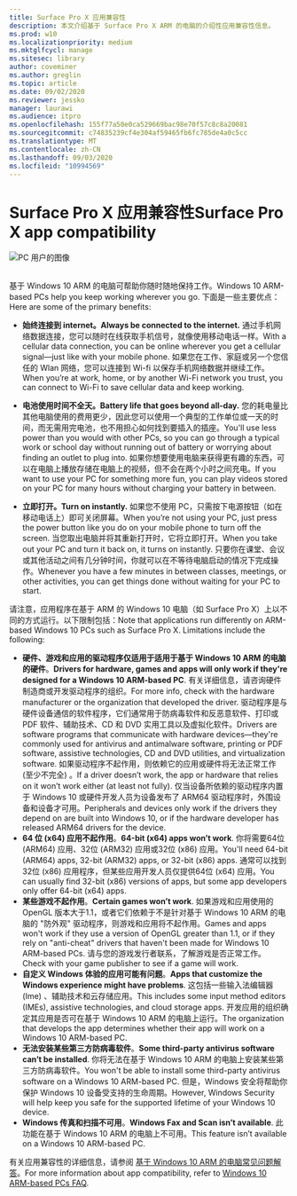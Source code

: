 ```yaml
---
title: Surface Pro X 应用兼容性
description: 本文介绍基于 Surface Pro X ARM 的电脑的介绍性应用兼容性信息。
ms.prod: w10
ms.localizationpriority: medium
ms.mktglfcycl: manage
ms.sitesec: library
author: coveminer
ms.author: greglin
ms.topic: article
ms.date: 09/02/2020
ms.reviewer: jessko
manager: laurawi
ms.audience: itpro
ms.openlocfilehash: 155f77a50e0ca529669bac98e70f57c8c8a20081
ms.sourcegitcommit: c74835239cf4e304af59465fb6fc785de4a0c5cc
ms.translationtype: MT
ms.contentlocale: zh-CN
ms.lasthandoff: 09/03/2020
ms.locfileid: "10994569"
---
```

# <span data-ttu-id="add2c-103">Surface Pro X 应用兼容性</span><span class="sxs-lookup"><span data-stu-id="add2c-103">Surface Pro X app compatibility</span></span>



 ![PC 用户的图像](images/4527790_en_4.png)<br><br>



<span data-ttu-id="add2c-105">基于 Windows 10 ARM 的电脑可帮助你随时随地保持工作。</span><span class="sxs-lookup"><span data-stu-id="add2c-105">Windows 10 ARM-based PCs help you keep working wherever you go.</span></span> <span data-ttu-id="add2c-106">下面是一些主要优点：</span><span class="sxs-lookup"><span data-stu-id="add2c-106">Here are some of the primary benefits:</span></span>

- **<span data-ttu-id="add2c-107">始终连接到 internet。</span><span class="sxs-lookup"><span data-stu-id="add2c-107">Always be connected to the internet.</span></span>** <span data-ttu-id="add2c-108">通过手机网络数据连接，您可以随时在线获取手机信号，就像使用移动电话一样。</span><span class="sxs-lookup"><span data-stu-id="add2c-108">With a cellular data connection, you can be online wherever you get a cellular signal—just like with your mobile phone.</span></span> <span data-ttu-id="add2c-109">如果您在工作、家庭或另一个您信任的 Wlan 网络，您可以连接到 Wi-fi 以保存手机网络数据并继续工作。</span><span class="sxs-lookup"><span data-stu-id="add2c-109">When you’re at work, home, or by another Wi-Fi network you trust, you can connect to Wi-Fi to save cellular data and keep working.</span></span>

- **<span data-ttu-id="add2c-110">电池使用时间不全天。</span><span class="sxs-lookup"><span data-stu-id="add2c-110">Battery life that goes beyond all-day.</span></span>**  <span data-ttu-id="add2c-111">您的耗电量比其他电脑使用的费用更少，因此您可以使用一个典型的工作单位或一天的时间，而无需用完电池，也不用担心如何找到要插入的插座。</span><span class="sxs-lookup"><span data-stu-id="add2c-111">You'll use less power than you would with other PCs, so you can go through a typical work or school day without running out of battery or worrying about finding an outlet to plug into.</span></span> <span data-ttu-id="add2c-112">如果你想要使用电脑来获得更有趣的东西，可以在电脑上播放存储在电脑上的视频，但不会在两个小时之间充电。</span><span class="sxs-lookup"><span data-stu-id="add2c-112">If you want to use your PC for something more fun, you can play videos stored on your PC for many hours without charging your battery in between.</span></span>

- **<span data-ttu-id="add2c-113">立即打开。</span><span class="sxs-lookup"><span data-stu-id="add2c-113">Turn on instantly.</span></span>** <span data-ttu-id="add2c-114">如果您不使用 PC，只需按下电源按钮（如在移动电话上）即可关闭屏幕。</span><span class="sxs-lookup"><span data-stu-id="add2c-114">When you’re not using your PC, just press the power button like you do on your mobile phone to turn off the screen.</span></span> <span data-ttu-id="add2c-115">当您取出电脑并将其重新打开时，它将立即打开。</span><span class="sxs-lookup"><span data-stu-id="add2c-115">When you take out your PC and turn it back on, it turns on instantly.</span></span> <span data-ttu-id="add2c-116">只要你在课堂、会议或其他活动之间有几分钟时间，你就可以在不等待电脑启动的情况下完成操作。</span><span class="sxs-lookup"><span data-stu-id="add2c-116">Whenever you have a few minutes in between classes, meetings, or other activities, you can get things done without waiting for your PC to start.</span></span>

<span data-ttu-id="add2c-117">请注意，应用程序在基于 ARM 的 Windows 10 电脑（如 Surface Pro X）上以不同的方式运行。以下限制包括：</span><span class="sxs-lookup"><span data-stu-id="add2c-117">Note that applications run differently on ARM-based Windows 10 PCs such as Surface Pro X. Limitations include the following:</span></span>

- <span data-ttu-id="add2c-118">**硬件、游戏和应用的驱动程序仅适用于适用于基于 Windows 10 ARM 的电脑的硬件**。</span><span class="sxs-lookup"><span data-stu-id="add2c-118">**Drivers for hardware, games and apps will only work if they're designed for a Windows 10 ARM-based PC**.</span></span> <span data-ttu-id="add2c-119">有关详细信息，请咨询硬件制造商或开发驱动程序的组织。</span><span class="sxs-lookup"><span data-stu-id="add2c-119">For more info, check with the hardware manufacturer or the organization that developed the driver.</span></span> <span data-ttu-id="add2c-120">驱动程序是与硬件设备通信的软件程序，它们通常用于防病毒软件和反恶意软件、打印或 PDF 软件、辅助技术、CD 和 DVD 实用工具以及虚拟化软件。</span><span class="sxs-lookup"><span data-stu-id="add2c-120">Drivers are software programs that communicate with hardware devices—they're commonly used for antivirus and antimalware software, printing or PDF software, assistive technologies, CD and DVD utilities, and virtualization software.</span></span> <span data-ttu-id="add2c-121">如果驱动程序不起作用，则依赖它的应用或硬件将无法正常工作 (至少不完全) 。</span><span class="sxs-lookup"><span data-stu-id="add2c-121">If a driver doesn’t work, the app or hardware that relies on it won’t work either (at least not fully).</span></span> <span data-ttu-id="add2c-122">仅当设备所依赖的驱动程序内置于 Windows 10 或硬件开发人员为设备发布了 ARM64 驱动程序时，外围设备和设备才可用。</span><span class="sxs-lookup"><span data-stu-id="add2c-122">Peripherals and devices only work if the drivers they depend on are built into Windows 10, or if the hardware developer has released ARM64 drivers for the device.</span></span>
- <span data-ttu-id="add2c-123">**64 位 (x64) 应用不起作用**。</span><span class="sxs-lookup"><span data-stu-id="add2c-123">**64-bit (x64) apps won’t work**.</span></span> <span data-ttu-id="add2c-124">你将需要64位 (ARM64) 应用、32位 (ARM32) 应用或32位 (x86) 应用。</span><span class="sxs-lookup"><span data-stu-id="add2c-124">You'll need 64-bit (ARM64) apps, 32-bit (ARM32) apps, or 32-bit (x86) apps.</span></span> <span data-ttu-id="add2c-125">通常可以找到32位 (x86) 应用程序，但某些应用开发人员仅提供64位 (x64) 应用。</span><span class="sxs-lookup"><span data-stu-id="add2c-125">You can usually find 32-bit (x86) versions of apps, but some app developers only offer 64-bit (x64) apps.</span></span>
- <span data-ttu-id="add2c-126">**某些游戏不起作用**。</span><span class="sxs-lookup"><span data-stu-id="add2c-126">**Certain games won’t work**.</span></span> <span data-ttu-id="add2c-127">如果游戏和应用使用的 OpenGL 版本大于1.1，或者它们依赖于不是针对基于 Windows 10 ARM 的电脑的 "防外观" 驱动程序，则游戏和应用将不起作用。</span><span class="sxs-lookup"><span data-stu-id="add2c-127">Games and apps won't work if they use a version of OpenGL greater than 1.1, or if they rely on "anti-cheat" drivers that haven't been made for Windows 10 ARM-based PCs.</span></span> <span data-ttu-id="add2c-128">请与您的游戏发行者联系，了解游戏是否正常工作。</span><span class="sxs-lookup"><span data-stu-id="add2c-128">Check with your game publisher to see if a game will work.</span></span>
- <span data-ttu-id="add2c-129">**自定义 Windows 体验的应用可能有问题**。</span><span class="sxs-lookup"><span data-stu-id="add2c-129">**Apps that customize the Windows experience might have problems**.</span></span> <span data-ttu-id="add2c-130">这包括一些输入法编辑器 (Ime) 、辅助技术和云存储应用。</span><span class="sxs-lookup"><span data-stu-id="add2c-130">This includes some input method editors (IMEs), assistive technologies, and cloud storage apps.</span></span> <span data-ttu-id="add2c-131">开发应用的组织确定其应用是否可在基于 Windows 10 ARM 的电脑上运行。</span><span class="sxs-lookup"><span data-stu-id="add2c-131">The organization that develops the app determines whether their app will work on a Windows 10 ARM-based PC.</span></span>
- <span data-ttu-id="add2c-132">**无法安装某些第三方防病毒软件**。</span><span class="sxs-lookup"><span data-stu-id="add2c-132">**Some third-party antivirus software can’t be installed**.</span></span> <span data-ttu-id="add2c-133">你将无法在基于 Windows 10 ARM 的电脑上安装某些第三方防病毒软件。</span><span class="sxs-lookup"><span data-stu-id="add2c-133">You won't be able to install some third-party antivirus software on a Windows 10 ARM-based PC.</span></span> <span data-ttu-id="add2c-134">但是，Windows 安全将帮助你保护 Windows 10 设备受支持的生命周期。</span><span class="sxs-lookup"><span data-stu-id="add2c-134">However, Windows Security will help keep you safe for the supported lifetime of your Windows 10 device.</span></span>
- <span data-ttu-id="add2c-135">**Windows 传真和扫描不可用**。</span><span class="sxs-lookup"><span data-stu-id="add2c-135">**Windows Fax and Scan isn’t available**.</span></span> <span data-ttu-id="add2c-136">此功能在基于 Windows 10 ARM 的电脑上不可用。</span><span class="sxs-lookup"><span data-stu-id="add2c-136">This feature isn’t available on a Windows 10 ARM-based PC.</span></span>

<span data-ttu-id="add2c-137">有关应用兼容性的详细信息，请参阅 [基于 Windows 10 ARM 的电脑常见问题解答](https://support.microsoft.com/en-us/help/4521606)。</span><span class="sxs-lookup"><span data-stu-id="add2c-137">For more information about app compatibility, refer to [Windows 10 ARM-based PCs FAQ](https://support.microsoft.com/en-us/help/4521606).</span></span>
